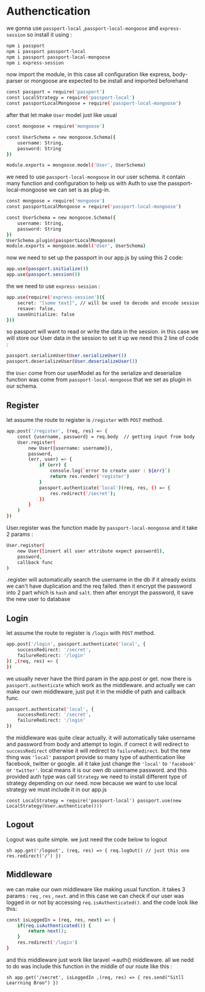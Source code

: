 # Authenctication

we gonna use ```passport-local``` ,```passport-local-mongoose``` and ```express-session``` so install it using :

```sh
npm i passport
npm i passport passport-local
npm i passport passport-local-mongoose
npm i express-session
```

now import the module, in this case all configuration like express, body-parser or mongoose are expected to be install and imported beforehand

```sh
const passport = require('passport')
const LocalStrategy = require('passport-local')
const passportLocalMongoose = require('passport-local-mongoose')
```

after that let make ```User``` model just like usual

```sh
const mongoose = require('mongoose')

const UserSchema = new mongoose.Schema({
    username: String,
    password: String
})

module.exports = mongoose.model('User', UserSchema)
```

we need to use ```passport-local-mongoose``` in our user schema. it contain many function and configuration to help us with Auth
to use the passport-local-mongoose we can set is as plug-in.

```sh
const mongoose = require('mongoose')
const passportLocalMongoose = require('passport-local-mongoose')

const UserSchema = new mongoose.Schema({
    username: String,
    password: String
})
UserSchema.plugin(passportLocalMongoose)
module.exports = mongoose.model('User', UserSchema)
```

now we need to set up the passport in our app.js by using this 2 code:

```sh
app.use(passport.initialize())
app.use(passport.session())
```

the  we need to use `express-session` :

```sh
app.use(require('express-session')({
    secret: "[some text]", // will be used to decode and encode session
    resave: false,
    saveUnitialize: false
}))
```

so passport will want to read or write the data in the session. in this case we will store our User data in the session
to set it up we need this 2 line of code :

```sh
passport.serializeUser(User.serializeUser())
passport.deserializeUser(User.deserializeUser())
```

the ``User`` come from our userModel as for the serialize and deserialize function was come from `passport-local-mongoose` that we set as plugin in our schema.


## Register
let assume the route to register is `/register` with `POST` method.

```sh
app.post('/register', (req, res) => {
    const {username, password} = req.body  // getting input from body
    User.register(
        new User({username: username}), 
        password,
        (err, user) => {
            if (err) {
                console.log(`error to create user : ${err}`)
                return res.render('register')
            }
            passport.authenticate('local')(req, res, () => {
                res.redirect('/secret');
            })
        }
    )
})
```

User.register was the function made by `passport-local-mongoose` and it take 2 params :

```sh
User.register(
    new User([insert all user attribute expect password]),
    password,
    callback func
)
```
.register will automatically search the username in the db if it already exists we can't have duplication and the req failed. then it encrypt the password into 2 part which is `hash` and `salt`. then after encrypt the password, it save the new user to database


## Login

let assume the route to register is `/login` with `POST` method.

```sh
app.post('/login', passport.authenticate('local', {
    successRedirect: '/secret',
    failureRedirect: '/login'
}) ,(req, res) => {
})
```

we usually never have the third param in the app.post or get. now there is ``passport.authenticate`` which work as the middleware. and actually we can make our own middleware, just put it in the middle of path and callback func.

```sh
passport.authenticate('local', {
    successRedirect: '/secret',
    failureRedirect: '/login'
})
```
the middleware was quite clear actually. it will automatically take username and password from body and attempt to login. if correct it will redirect to `successRedirect` otherwise it will redirect to `failureRedirect`. but the new thing was `'local'` passport provide so many type of authentication like facebook, twitter or google. all it take just change the `'local'` to `'facebook'` or `'twitter'`. local means it is our own db username password. and this provided auth type was call `Strategy` we need to install different type of strategy depending on our need. now because we want to use local strategy we must include it in our app.js

``
const LocalStrategy = require('passport-local')
passport.use(new LocalStrategy(User.authenticate()))
``

## Logout

Logout was quite simple. we just need the code below to logout

``sh
app.get('/logout', (req, res) => {
    req.logOut() // just this one
    res.redirect('/')
})
``


## Middleware

we can make our own middleware like making usual function. it takes 3 params : `req` , `res` , `next`. and in this case we can check if our user was logged in or not by accessing ``req.isAuthenticated()``. and the code look like this:

```sh
const isLoggedIn = (req, res, next) => {
    if(req.isAuthenticated()) {
        return next();
    }
    res.redirect('/login')
}
```


and this middleware just work like laravel ->auth() middleware. all we nedd to do was include this function in the middle of our route like this :

``sh
app.get('/secret', isLoggedIn ,(req, res) => {
    res.send("Sitll Learrning Broo")
})
``